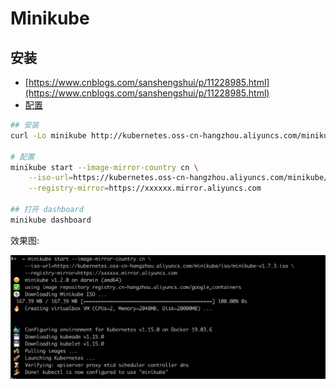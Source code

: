 # Minikube

## 安装

- [https://www.cnblogs.com/sanshengshui/p/11228985.html](https://www.cnblogs.com/sanshengshui/p/11228985.html)
- [配置](https://yq.aliyun.com/articles/221687?spm=5176.10731542.0.0.7fcc20beaaCVkP)

```sh
## 安装
curl -Lo minikube http://kubernetes.oss-cn-hangzhou.aliyuncs.com/minikube/releases/v1.2.0/minikube-darwin-amd64 && chmod +x minikube && sudo mv minikube /usr/local/bin/

# 配置
minikube start --image-mirror-country cn \
    --iso-url=https://kubernetes.oss-cn-hangzhou.aliyuncs.com/minikube/iso/minikube-v1.7.3.iso \
    --registry-mirror=https://xxxxxx.mirror.aliyuncs.com

## 打开 dashboard
minikube dashboard
```

效果图:

![minikube.png](./images/minikube.png)